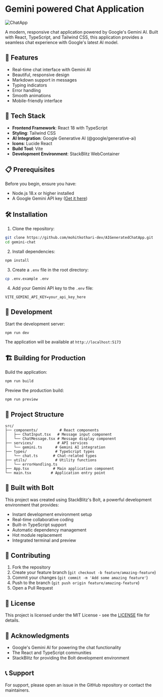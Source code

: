 # Gemini powered Chat Application

![ChatApp](https://images.unsplash.com/photo-1677442136019-21780ecad995?auto=format&fit=crop&q=80&w=1200&h=400)

A modern, responsive chat application powered by Google's Gemini AI. Built with React, TypeScript, and Tailwind CSS, this application provides a seamless chat experience with Google's latest AI model.

## 🌟 Features

- Real-time chat interface with Gemini AI
- Beautiful, responsive design
- Markdown support in messages
- Typing indicators
- Error handling
- Smooth animations
- Mobile-friendly interface

## 🚀 Tech Stack

- **Frontend Framework**: React 18 with TypeScript
- **Styling**: Tailwind CSS
- **AI Integration**: Google Generative AI (@google/generative-ai)
- **Icons**: Lucide React
- **Build Tool**: Vite
- **Development Environment**: StackBlitz WebContainer

## 📋 Prerequisites

Before you begin, ensure you have:

- Node.js 18.x or higher installed
- A Google Gemini API key ([Get it here](https://makersuite.google.com/app/apikey))

## 🛠️ Installation

1. Clone the repository:
```bash
git clone https://github.com/mohitkothari-dev/AIGeneratedChatApp.git
cd gemini-chat
```

2. Install dependencies:
```bash
npm install
```

3. Create a `.env` file in the root directory:
```bash
cp .env.example .env
```

4. Add your Gemini API key to the `.env` file:
```
VITE_GEMINI_API_KEY=your_api_key_here
```

## 🚀 Development

Start the development server:

```bash
npm run dev
```

The application will be available at `http://localhost:5173`

## 🏗️ Building for Production

Build the application:

```bash
npm run build
```

Preview the production build:

```bash
npm run preview
```

## 📁 Project Structure

```
src/
├── components/          # React components
│   ├── ChatInput.tsx   # Message input component
│   └── ChatMessage.tsx # Message display component
├── services/           # API services
│   └── gemini.ts      # Gemini AI integration
├── types/             # TypeScript types
│   └── chat.ts       # Chat-related types
├── utils/             # Utility functions
│   └── errorHandling.ts
├── App.tsx           # Main application component
└── main.tsx         # Application entry point
```

## 🔧 Built with Bolt

This project was created using StackBlitz's Bolt, a powerful development environment that provides:

- Instant development environment setup
- Real-time collaborative coding
- Built-in TypeScript support
- Automatic dependency management
- Hot module replacement
- Integrated terminal and preview

## 🤝 Contributing

1. Fork the repository
2. Create your feature branch (`git checkout -b feature/amazing-feature`)
3. Commit your changes (`git commit -m 'Add some amazing feature'`)
4. Push to the branch (`git push origin feature/amazing-feature`)
5. Open a Pull Request

## 📄 License

This project is licensed under the MIT License - see the [LICENSE](LICENSE) file for details.

## 🙏 Acknowledgments

- Google's Gemini AI for powering the chat functionality
- The React and TypeScript communities
- StackBlitz for providing the Bolt development environment

## 📞 Support

For support, please open an issue in the GitHub repository or contact the maintainers.